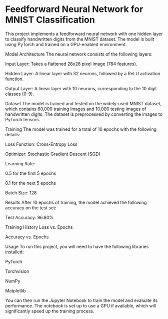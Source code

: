 # Feedforward Neural Network for MNIST Classification
This project implements a feedforward neural network with one hidden layer to classify handwritten digits from the MNIST dataset. The model is built using PyTorch and trained on a GPU-enabled environment.

Model Architecture
The neural network consists of the following layers:

Input Layer: Takes a flattened 28x28 pixel image (784 features).

Hidden Layer: A linear layer with 32 neurons, followed by a ReLU activation function.

Output Layer: A linear layer with 10 neurons, corresponding to the 10 digit classes (0-9).

Dataset
The model is trained and tested on the widely-used MNIST dataset, which contains 60,000 training images and 10,000 testing images of handwritten digits. The dataset is preprocessed by converting the images to PyTorch tensors.

Training
The model was trained for a total of 10 epochs with the following details:

Loss Function: Cross-Entropy Loss

Optimizer: Stochastic Gradient Descent (SGD)

Learning Rate:

0.5 for the first 5 epochs

0.1 for the next 5 epochs

Batch Size: 128

Results
After 10 epochs of training, the model achieved the following accuracy on the test set:

Test Accuracy: 96.80%

Training History
Loss vs. Epochs

Accuracy vs. Epochs

Usage
To run this project, you will need to have the following libraries installed:

PyTorch

Torchvision

NumPy

Matplotlib

You can then run the Jupyter Notebook to train the model and evaluate its performance. The notebook is set up to use a GPU if available, which will significantly speed up the training process.
